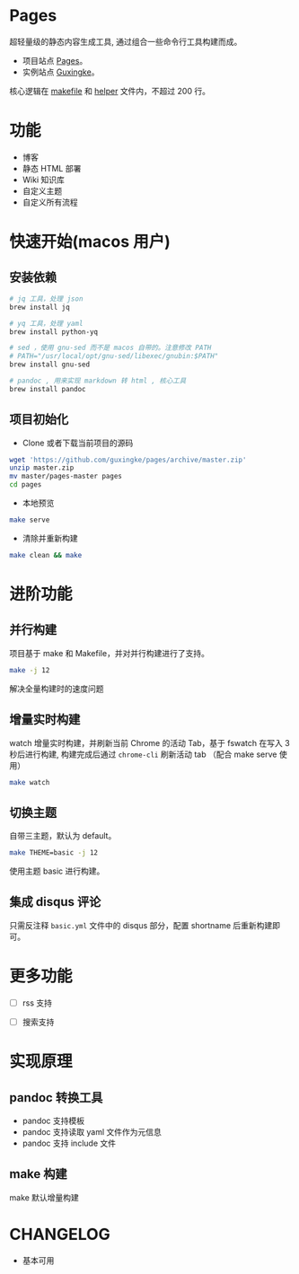# Pages

超轻量级的静态内容生成工具, 通过组合一些命令行工具构建而成。

- 项目站点 [Pages](https://www.guxingke.com/pages/)。
- 实例站点 [Guxingke](https://www.guxingke.com)。

核心逻辑在 [makefile](makefile) 和 [helper](helper) 文件内，不超过 200 行。

# 功能

- 博客
- 静态 HTML 部署
- Wiki 知识库
- 自定义主题
- 自定义所有流程

# 快速开始(macos 用户)

## 安装依赖

```bash
# jq 工具，处理 json
brew install jq

# yq 工具，处理 yaml
brew install python-yq

# sed ，使用 gnu-sed 而不是 macos 自带的。注意修改 PATH 
# PATH="/usr/local/opt/gnu-sed/libexec/gnubin:$PATH"
brew install gnu-sed

# pandoc , 用来实现 markdown 转 html , 核心工具
brew install pandoc
```

## 项目初始化

- Clone 或者下载当前项目的源码

```bash
wget 'https://github.com/guxingke/pages/archive/master.zip'
unzip master.zip
mv master/pages-master pages
cd pages
```

- 本地预览

```bash
make serve
```

- 清除并重新构建

```bash
make clean && make
```

# 进阶功能

## 并行构建

项目基于 make 和 Makefile，并对并行构建进行了支持。

```bash
make -j 12 
```

解决全量构建时的速度问题

## 增量实时构建

watch 增量实时构建，并刷新当前 Chrome 的活动 Tab，基于 fswatch 在写入 3 秒后进行构建, 构建完成后通过 `chrome-cli` 刷新活动 tab （配合 make serve 使用）

```bash
make watch
```

## 切换主题

自带三主题，默认为 default。

```bash
make THEME=basic -j 12
```

使用主题 basic 进行构建。

## 集成 disqus 评论

只需反注释 `basic.yml` 文件中的 disqus 部分，配置 shortname 后重新构建即可。

# 更多功能

- [ ] rss 支持
- [ ] 搜索支持


# 实现原理

## pandoc 转换工具

- pandoc 支持模板
- pandoc 支持读取 yaml 文件作为元信息
- pandoc 支持 include 文件

## make 构建

make 默认增量构建


# CHANGELOG

- 基本可用